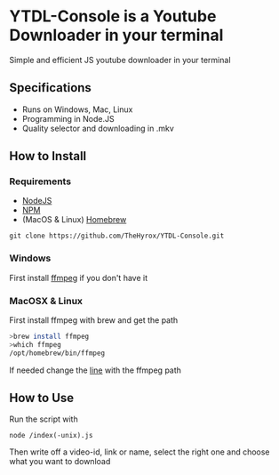 # **YTDL-Console** is a Youtube Downloader in your terminal

Simple and efficient JS youtube downloader in your terminal

## Specifications

- Runs on Windows, Mac, Linux
- Programming in Node.JS
- Quality selector and downloading in .mkv

## How to Install

### Requirements 
- [NodeJS](https://nodejs.org/en/download)
- [NPM]()
- (MacOS & Linux) [Homebrew](https://brew.sh/)

```
git clone https://github.com/TheHyrox/YTDL-Console.git
```

### Windows
First install [ffmpeg](https://www.ffmpeg.org/download.html#build-windows) if you don't have it 


### MacOSX & Linux
First install ffmpeg with brew and get the path

```sh
>brew install ffmpeg
>which ffmpeg
/opt/homebrew/bin/ffmpeg
```

If needed change the [line](https://github.com/TheHyrox/YTDL-Console/blob/main/index-unix.js#L12) with the ffmpeg path

## How to Use

Run the script with 
```
node /index(-unix).js 
```

Then write off a video-id, link or name, select the right one and choose what you want to download 

<img>
